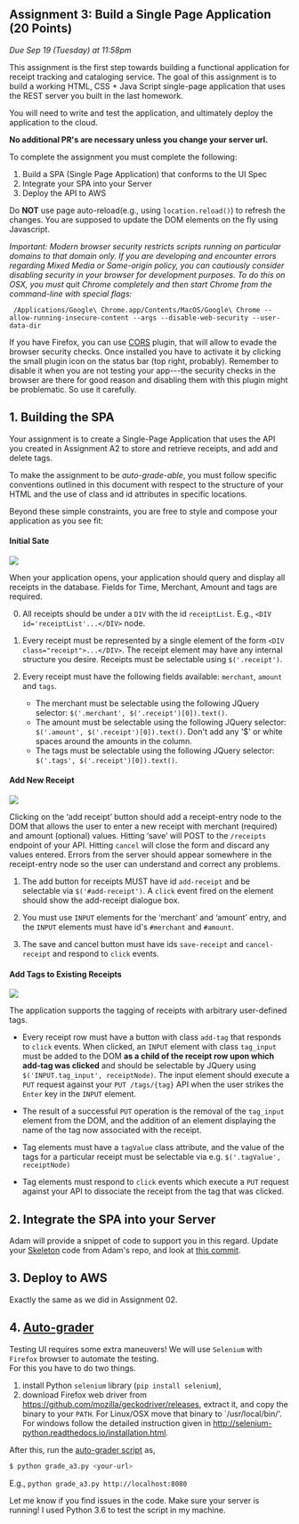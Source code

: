 Assignment 3: Build a Single Page Application (20 Points)
---
*Due Sep 19 (Tuesday) at 11:58pm*

This assignment is the first step towards building a functional application for receipt
tracking and cataloging service.  The goal of this assignment
is to build a working HTML, CSS + Java Script single-page application that uses the
REST server you built in the last homework.

You will need to write and test the application, and ultimately deploy the application
to the cloud.

**No additional PR's are necessary unless you change your server url.**

To complete the assignment you must complete the following:
1. Build a SPA (Single Page Application) that conforms to the UI Spec
2. Integrate your SPA into your Server
3. Deploy the API to AWS

Do **NOT** use page auto-reload(e.g., using `location.reload()`) to refresh the changes. 
You are supposed to update the DOM elements on the fly using Javascript. 


*Important: Modern browser security restricts scripts running on particular
domains to that domain only.  If you are developing and encounter errors
regarding Mixed Media or Same-origin policy, you can cautiously consider
disabling security in your browser for development purposes.  To do this on OSX,
you must quit Chrome completely and then start Chrome from the command-line with special flags:*
```
 /Applications/Google\ Chrome.app/Contents/MacOS/Google\ Chrome --allow-running-insecure-content --args --disable-web-security --user-data-dir
```

If you have Firefox, you can use
[CORS](https://addons.mozilla.org/en-US/firefox/addon/cors-everywhere/) plugin,
that will allow to evade the browser security checks. Once installed you have to
activate it by clicking the small plugin icon on the status bar (top right,
probably). Remember to disable it when you are not testing your app---the
security checks in the browser are there for good reason and disabling them
with this plugin might be problematic. So use it carefully.



## 1. Building the SPA
Your assignment is to create a Single-Page Application that uses the API you
created in Assignment A2 to store and retrieve receipts, and add and delete tags.

To make the assignment to be *auto-grade-able*, you must follow specific conventions outlined
in this document with respect to the structure of your HTML and the use of class and id attributes
in specific locations.

Beyond these simple constraints, you are free to style and compose your application as you see fit:

#### Initial Sate
![](is.png)

When your application opens, your application should query and display all receipts in the database.
Fields for Time, Merchant, Amount and tags are required.

0. All receipts should be under a `DIV` with the id `receiptList`. E.g., `<DIV id='receiptList'...</DIV>` node. 
1. Every receipt must be represented by a single element of the form `<DIV
   class="receipt">...</DIV>`.  The receipt element may have any internal structure you desire.
   Receipts must be selectable using `$('.receipt')`.

2. Every receipt must have the following fields available: `merchant`, `amount` and `tags`.
   * The merchant must be selectable using the following JQuery selector: `$('.merchant', $('.receipt')[0]).text()`.
   * The amount must be selectable using the following JQuery selector: `$('.amount', $('.receipt')[0]).text()`. Don't add any '$' or white spaces around the amounts in the column. 
   * The tags must be selectable using the following JQuery selector: `$('.tags', $('.receipt')[0]).text()`.

#### Add New Receipt
![](ar.png)

Clicking on the ‘add receipt’ button should add a receipt-entry node to the DOM that allows the user to enter a new receipt with merchant (required) and amount (optional) values.  Hitting ‘save’ will POST to the `/receipts` endpoint of your API.  Hitting `cancel` will close the form and discard any values entered.  Errors from the server should appear somewhere in the receipt-entry node so the user can understand and correct any problems.

1. The add button for receipts MUST have id `add-receipt` and be selectable via `$('#add-receipt')`.  A `click` event
fired on the element should show the add-receipt dialogue box.

2. You must use `INPUT` elements for the ‘merchant’ and ‘amount’ entry, and the `INPUT` elements must have id's `#merchant` and `#amount`.

3. The save and cancel button must have ids `save-receipt` and `cancel-receipt` and respond to `click` events.


#### Add Tags to Existing Receipts
![](at.png)

The application supports the tagging of receipts with arbitrary user-defined tags.

* Every receipt row must have a button with class `add-tag` that responds to `click` events.  When clicked, an `INPUT` element with class `tag_input` must be added to the DOM **as a child of the receipt row upon which add-tag was clicked** and should be selectable by JQuery using `$('INPUT.tag_input', receiptNode)`.  The input element should execute a `PUT` request against your `PUT /tags/{tag}` API when the user strikes the `Enter` key in the `INPUT` element.

* The result of a successful `PUT` operation is the removal of the `tag_input` element from the DOM, and the addition of an element displaying the name of the tag now associated with the receipt.

* Tag elements must have a `tagValue` class attribute, and the value of the tags for a particular
  receipt must be selectable via e.g. `$('.tagValue', receiptNode)`

* Tag elements must respond to `click` events which execute a `PUT` request against your API to
  dissociate the receipt from the tag that was clicked.


## 2. Integrate the SPA into your Server
Adam will provide a snippet of code to support you in this regard. Update your [Skeleton](https://github.com/amfleming/skeleton) code from Adam's repo, and look at [this commit](https://github.com/amfleming/skeleton/commit/9a8925afa9756cad50a21d1cbf42f8d8deb66d4f).

## 3. Deploy to AWS
Exactly the same as we did in Assignment 02.

## 4. [Auto-grader](grade_a3.py)
Testing UI requires some extra maneuvers! We will use `Selenium` with `Firefox` browser to automate the testing.  
For this you have to do two things.   
1. install Python `selenium` library (`pip install selenium`),
2. download Firefox web driver from https://github.com/mozilla/geckodriver/releases, extract it, and copy the binary to your `PATH`.
   For Linux/OSX move that binary to `/usr/local/bin/'. For windows follow the detailed instruction given in http://selenium-python.readthedocs.io/installation.html.  

After this, run the [auto-grader script](grade_a3.py) as, 
```bash 
$ python grade_a3.py <your-url> 
``` 

E.g., `python grade_a3.py http://localhost:8080`

Let me know if you find issues in the code. 
Make sure your server is running! I used Python 3.6 to test the script in my machine.



